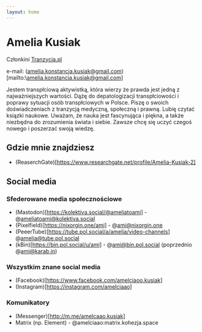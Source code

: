 ```yaml
---
layout: home
---
```


# Amelia Kusiak  
Członkini [Tranzycja.pl](https://tranzycja.pl)

e-mail: (amelia.konstancja.kusiak@gmail.com)[mailto:\\amelia.konstancja.kusiak@gmail.com]

Jestem transpłciową aktywistką, która wierzy że prawda jest jedną z najważniejszych wartości. Dążę do depatologizacji transpłciowości i poprawy sytuacji osób transpłciowych w Polsce. Piszę o swoich doświadczeniach z tranzycją medyczną, społeczną i prawną. Lubię czytać ksiązki naukowe. Uważam, że nauka jest fascynująca i piękna, a także niezbędna do zrozumienia świata i siebie. Zawsze chcę się uczyć czegoś nowego i poszerzać swoją wiedzę.

## Gdzie mnie znajdziesz

- (ReaserchGate)[https://www.researchgate.net/profile/Amelia-Kusiak-2]

## Social media

### Sfederowane media społecznościowe

- (Mastodon)[https://kolektiva.social/@ameliatoami] - @ameliatoami@kolektiva.social
- (Pixelfield)[https://nixorgin.one/ami] - @ami@nixorgin.one
- (PeeerTube)[https://tube.pol.social/a/amelia/video-channels] @amelia@tube.pol.social
- (kBin)[https://bin.pol.social/u/ami] - @ami@bin.pol.social (poprzednio @ami@karab.in)

### Wszystkim znane social media

- (Facebook)[https://www.facebook.com/amelciaoo.kusiak]
- (Instagram)[https://instagram.com/amelciaao]

### Komunikatory

- (Messenger)[http://m.me/amelcaao.kusiak]
- Matrix (np. Element) - @amelciaao:matrix.kohezja.space

